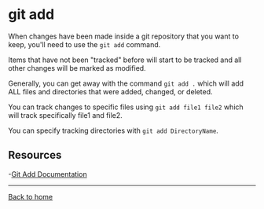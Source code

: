 # git add

When changes have been made inside a git repository that you want to keep, you'll need to use the `git add` command.

Items that have not been "tracked" before will start to be tracked and all other changes will be marked as modified.  

Generally, you can get away with the command `git add .` which will add ALL files and directories that were added, changed, or deleted.  

You can track changes to specific files using `git add file1 file2` which will track specifically file1 and file2.

You can specify tracking directories with `git add DirectoryName`.

## Resources

-[Git Add Documentation](https://git-scm.com/docs/git-add)

---

[Back to home](../README.md)